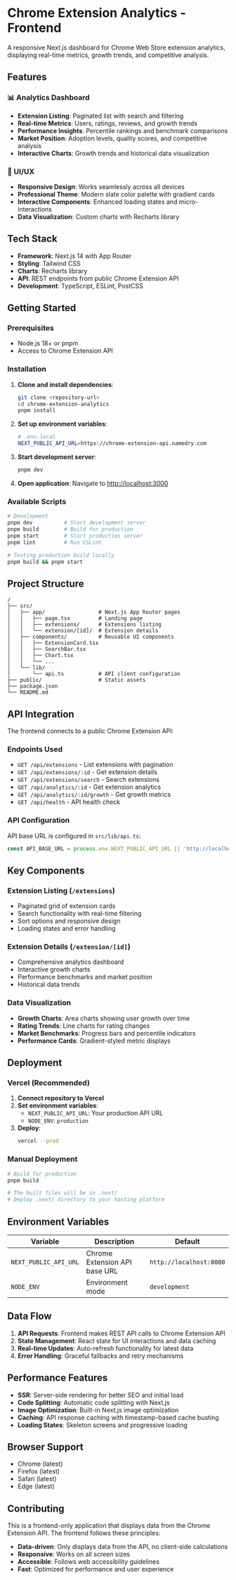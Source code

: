 # Chrome Extension Analytics - Frontend

A responsive Next.js dashboard for Chrome Web Store extension analytics, displaying real-time metrics, growth trends, and competitive analysis.

## Features

### 📊 Analytics Dashboard
- **Extension Listing**: Paginated list with search and filtering
- **Real-time Metrics**: Users, ratings, reviews, and growth trends
- **Performance Insights**: Percentile rankings and benchmark comparisons
- **Market Position**: Adoption levels, quality scores, and competitive analysis
- **Interactive Charts**: Growth trends and historical data visualization

### 🎨 UI/UX
- **Responsive Design**: Works seamlessly across all devices
- **Professional Theme**: Modern slate color palette with gradient cards
- **Interactive Components**: Enhanced loading states and micro-interactions
- **Data Visualization**: Custom charts with Recharts library

## Tech Stack

- **Framework**: Next.js 14 with App Router
- **Styling**: Tailwind CSS
- **Charts**: Recharts library
- **API**: REST endpoints from public Chrome Extension API
- **Development**: TypeScript, ESLint, PostCSS

## Getting Started

### Prerequisites
- Node.js 18+ or pnpm
- Access to Chrome Extension API

### Installation

1. **Clone and install dependencies**:
   ```bash
   git clone <repository-url>
   cd chrome-extension-analytics
   pnpm install
   ```

2. **Set up environment variables**:
   ```bash
   # .env.local
   NEXT_PUBLIC_API_URL=https://chrome-extension-api.namedry.com
   ```

3. **Start development server**:
   ```bash
   pnpm dev
   ```

4. **Open application**:
   Navigate to [http://localhost:3000](http://localhost:3000)

### Available Scripts

```bash
# Development
pnpm dev          # Start development server
pnpm build        # Build for production
pnpm start        # Start production server
pnpm lint         # Run ESLint

# Testing production build locally
pnpm build && pnpm start
```

## Project Structure

```
/
├── src/
│   ├── app/                 # Next.js App Router pages
│   │   ├── page.tsx         # Landing page
│   │   ├── extensions/      # Extensions listing
│   │   └── extension/[id]/  # Extension details
│   ├── components/          # Reusable UI components
│   │   ├── ExtensionCard.tsx
│   │   ├── SearchBar.tsx
│   │   ├── Chart.tsx
│   │   └── ...
│   └── lib/
│       └── api.ts           # API client configuration
├── public/                  # Static assets
├── package.json
└── README.md
```

## API Integration

The frontend connects to a public Chrome Extension API:

### Endpoints Used
- `GET /api/extensions` - List extensions with pagination
- `GET /api/extensions/:id` - Get extension details
- `GET /api/extensions/search` - Search extensions
- `GET /api/analytics/:id` - Get extension analytics
- `GET /api/analytics/:id/growth` - Get growth metrics
- `GET /api/health` - API health check

### API Configuration
API base URL is configured in `src/lib/api.ts`:
```typescript
const API_BASE_URL = process.env.NEXT_PUBLIC_API_URL || 'http://localhost:8080';
```

## Key Components

### Extension Listing (`/extensions`)
- Paginated grid of extension cards
- Search functionality with real-time filtering
- Sort options and responsive design
- Loading states and error handling

### Extension Details (`/extension/[id]`)
- Comprehensive analytics dashboard
- Interactive growth charts
- Performance benchmarks and market position
- Historical data trends

### Data Visualization
- **Growth Charts**: Area charts showing user growth over time
- **Rating Trends**: Line charts for rating changes
- **Market Benchmarks**: Progress bars and percentile indicators
- **Performance Cards**: Gradient-styled metric displays

## Deployment

### Vercel (Recommended)

1. **Connect repository to Vercel**
2. **Set environment variables**:
   - `NEXT_PUBLIC_API_URL`: Your production API URL
   - `NODE_ENV`: `production`
3. **Deploy**:
   ```bash
   vercel --prod
   ```

### Manual Deployment

```bash
# Build for production
pnpm build

# The built files will be in .next/
# Deploy .next/ directory to your hosting platform
```

## Environment Variables

| Variable | Description | Default |
|----------|-------------|---------|
| `NEXT_PUBLIC_API_URL` | Chrome Extension API base URL | `http://localhost:8080` |
| `NODE_ENV` | Environment mode | `development` |

## Data Flow

1. **API Requests**: Frontend makes REST API calls to Chrome Extension API
2. **State Management**: React state for UI interactions and data caching
3. **Real-time Updates**: Auto-refresh functionality for latest data
4. **Error Handling**: Graceful fallbacks and retry mechanisms

## Performance Features

- **SSR**: Server-side rendering for better SEO and initial load
- **Code Splitting**: Automatic code splitting with Next.js
- **Image Optimization**: Built-in Next.js image optimization
- **Caching**: API response caching with timestamp-based cache busting
- **Loading States**: Skeleton screens and progressive loading

## Browser Support

- Chrome (latest)
- Firefox (latest) 
- Safari (latest)
- Edge (latest)

## Contributing

This is a frontend-only application that displays data from the Chrome Extension API. The frontend follows these principles:

- **Data-driven**: Only displays data from the API, no client-side calculations
- **Responsive**: Works on all screen sizes
- **Accessible**: Follows web accessibility guidelines
- **Fast**: Optimized for performance and user experience